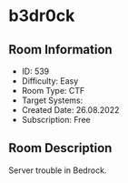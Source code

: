 ﻿# b3dr0ck

## Room Information
- ID: 539
- Difficulty: Easy
- Room Type: CTF
- Target Systems: 
- Created Date: 26.08.2022
- Subscription: Free

## Room Description
Server trouble in Bedrock.
